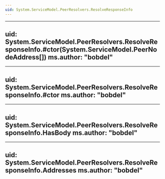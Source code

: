 ```yaml
---
uid: System.ServiceModel.PeerResolvers.ResolveResponseInfo
---
```


---
uid: System.ServiceModel.PeerResolvers.ResolveResponseInfo.#ctor(System.ServiceModel.PeerNodeAddress[])
ms.author: "bobdel"
---

---
uid: System.ServiceModel.PeerResolvers.ResolveResponseInfo.#ctor
ms.author: "bobdel"
---

---
uid: System.ServiceModel.PeerResolvers.ResolveResponseInfo.HasBody
ms.author: "bobdel"
---

---
uid: System.ServiceModel.PeerResolvers.ResolveResponseInfo.Addresses
ms.author: "bobdel"
---
